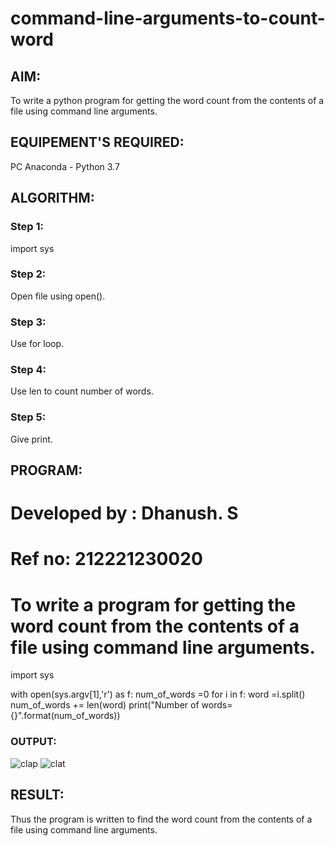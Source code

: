 # command-line-arguments-to-count-word
## AIM:
To write a python program for getting the word count from the contents of a file using command line arguments.
## EQUIPEMENT'S REQUIRED: 
PC
Anaconda - Python 3.7
## ALGORITHM: 
### Step 1:
import sys

### Step 2: 
Open file using open().
 
### Step 3: 
Use for loop.

### Step 4:  
Use len to count number of words.

### Step 5: 
Give print.

## PROGRAM: 
# Developed by : Dhanush. S
# Ref no: 212221230020
# To write a program for getting the word count from the contents of a file using command line arguments.

import sys

with open(sys.argv[1],'r') as f:
    num_of_words =0
    for i in f:
        word =i.split()
        num_of_words += len(word)
print("Number of words={}".format(num_of_words)) 
 

### OUTPUT:
![clap](https://user-images.githubusercontent.com/95356096/154281684-7d5f13c5-0464-41bb-89cf-d5f334bd5cce.png)
![clat](https://user-images.githubusercontent.com/95356096/154281787-306335d1-9286-428a-88a7-dc82833c2519.png)




## RESULT:
Thus the program is written to find the word count from the contents of a file using command line arguments.
